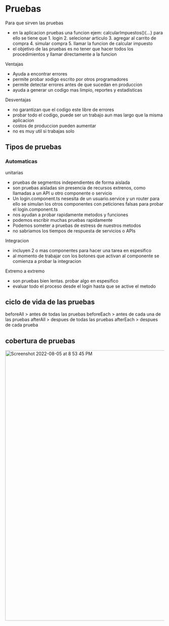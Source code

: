 # Pruebas
Para que sirven las pruebas
- en la aplicacion pruebas una funcion ejem: calcularImpuestos(){...} para ello se tiene que 1. login 2. selecionar articulo 3. agregar al carrito de compra 4. simular compra 5. llamar la funcion de calcular impuesto
- el objetivo de las pruebas es no tener que hacer todos los procedimientos y llamar directamente a la funcion 

Ventajas 
- Ayuda a encontrar errores
- permite probar xodigo escrito por otros programadores 
- permite detectar errores antes de que sucedan en produccion 
- ayuda a generar un codigo mas limpio, reportes y estadisticas 

Desventajas 
- no garantizan que el codigo este libre de errores 
- probar todo el codigo, puede ser un trabajo aun mas largo que la misma aplicacion 
- costos de produccion pueden aumentar
- no es muy util si trabajas solo 

## Tipos de pruebas
### Automaticas 
unitarias
- pruebas de segmentos independientes de forma aislada
- son pruebas aisladas sin presencia de recursos extrenos, como llamadas a un API u otro componente o servicio 
- Un login.component.ts nesesita de un usuario.service y un router para ello se simulan los otros componentes con peticiones falsas para probar el login.component.ts
- nos ayudan a probar rapidamente metodos y funciones 
- podemos escribir muchas pruebas rapidamente 
- Podemos someter a pruebas de estress de nuestros metodos 
- no sabriamos los tiempos de respuesta de servicios o APIs


Integracion
- incluyen 2 o mas componentes para hacer una tarea en espesifico 
- al momento de trabajar con los botones que activan al componente se comienza a probar la integracion 

Extremo a extremo
- son pruebas bien lentas. probar algo en espesifico 
- evaluar todo el proceso desde el login hasta que se active el metodo 


## ciclo de vida de las pruebas 
beforeAll > antes de todas las pruebas 
beforeEach > antes de cada una de las pruebas
afterAll > despues de todas las pruebas
afterEach > despues de cada prueba 



## cobertura de pruebas 

<img width="854" alt="Screenshot 2022-08-05 at 8 53 45 PM" src="https://user-images.githubusercontent.com/46875264/183229065-287e0681-78bb-4043-a6c0-49881d1f96e2.png">



